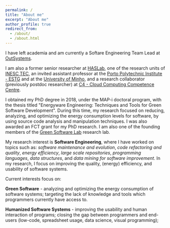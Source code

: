 ```yaml
---
permalink: /
title: "About me"
excerpt: "About me"
author_profile: true
redirect_from: 
  - /about/
  - /about.html
---
```


I have left academia and am currently a Softare Engineering Team Lead at [OutSystems](https://www.outsystems.com/). 

I am also a former senior researcher at [HASLab](https://www.inesctec.pt/en/centres/haslab), one of the research units of [INESC TEC](https://www.inesctec.pt), an invited assistant professor at the [Porto Polytechnic Institute - ESTG](https://www.estg.ipp.pt) and at the [University of Minho](https://www.uminho.pt/EN), and a research collaborator (previously postdoc researcher) at [C4 - Cloud Computing Competence Centre](http://c4.ubi.pt/). 

I obtained my PhD degree in 2018, under the MAP-i doctoral program, with the thesis titled "Energyware Engineering: Techniques and Tools for Green Software Development". During this time, my research focused on reducing, analyzing, and optimizing the energy consumption levels for software, by using source code analysis and manipulation techniques. I was also awarded an FCT grant for my PhD research. I am also one of the founding members of the [Green Software Lab](https://greenlab.di.uminho.pt/) research lab.

My research interest is **Software Engineering**, where I have worked on topics such as: *software maintenance and evolution*, *code refactoring and quality*, *energy efficiency*, *large scale repositories*, *programming languages*, *data structures*, and *data mining for software improvement*. In my research, I focus on improving the quality, (energy) efficiency, and usability of software systems. 

Current interests focus on: 

**Green Software** - analyzing and optimizing the energy consumption of software systems; targeting the lack of knowledge and tools which programmers currently have access to. 

**Humanized Software Systems** - improving the usability and human interaction of programs; closing the gap between programmers and end-users (low-code, spreadsheet usage, data science, visual programming); 


